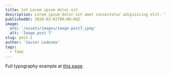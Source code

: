 ```yaml
---
title: 1st Lorem ipsum dolor sit
description: Lorem ipsum dolor sit amet consectetur adipisicing elit. Tenetur vero esse non molestias eos excepturi.
publishedAt: 2020-02-01T00:00:00Z
image:
  src: '/assets/images/image-post7.jpeg'
  alt: 'Image post 7'
slug: post-1
author: 'Javier Ledezma'
tags:
  - fake
---
```


Full typography example at [this page](./sixth-post/).
